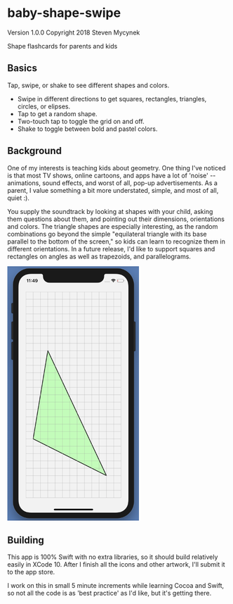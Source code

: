 # baby-shape-swipe

Version 1.0.0
Copyright 2018 Steven Mycynek

Shape flashcards for parents and kids

## Basics

Tap, swipe, or shake to see different shapes and colors.

* Swipe in different directions to get squares, rectangles, triangles, circles, or elipses.
* Tap to get a random shape.
* Two-touch tap to toggle the grid on and off.
* Shake to toggle between bold and pastel colors.

## Background

One of my interests is teaching kids about geometry.  One thing I've noticed is that most TV shows, online cartoons, and apps
have a lot of 'noise' -- animations, sound effects, and worst of all, pop-up advertisements.  As a parent, I value something a bit more understated, simple, and most of all, quiet :).  

You supply the soundtrack by looking at shapes with your child, asking them questions about them, and pointing out their dimensions, orientations and colors.  The triangle shapes are especially interesting, as the random combinations go beyond the simple "equilateral triangle with its base parallel to the bottom of the screen," so kids can learn to recognize them in different orientations. In a future release, I'd like to support squares and rectangles on angles as well as trapezoids, and parallelograms.

![Screen Shot](./screen_shot.png)

## Building

This app is 100% Swift with no extra libraries, so it should build relatively easily in XCode 10.  After I finish all the icons and other artwork, I'll submit it to the app store.

I work on this in small 5 minute increments while learning Cocoa and Swift, so not all the code is as 'best practice' as I'd like, but it's getting there.
